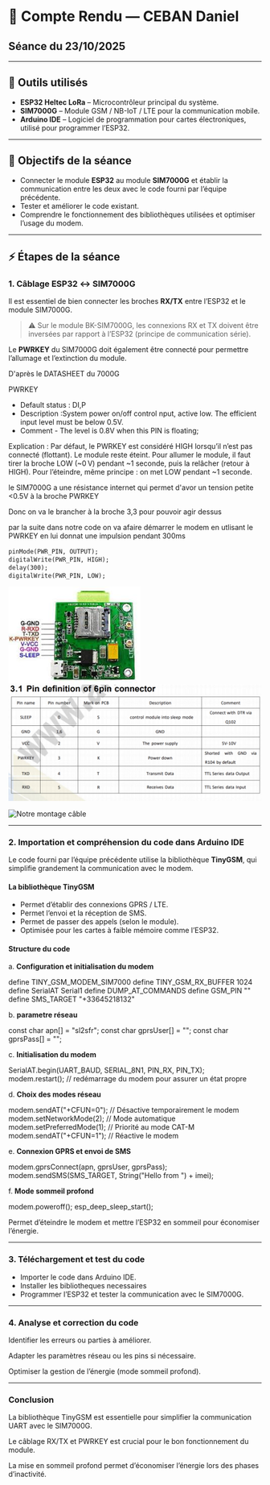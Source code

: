# 📝 Compte Rendu — CEBAN Daniel  
## Séance du 23/10/2025

---

## 🔧 Outils utilisés
- **ESP32 Heltec LoRa** – Microcontrôleur principal du système.  
- **SIM7000G** – Module GSM / NB-IoT / LTE pour la communication mobile.  
- **Arduino IDE** – Logiciel de programmation pour cartes électroniques, utilisé pour programmer l’ESP32.

---

## 🎯 Objectifs de la séance
- Connecter le module **ESP32** au module **SIM7000G** et établir la communication entre les deux avec le code fourni par l’équipe précédente.  
- Tester et améliorer le code existant.  
- Comprendre le fonctionnement des bibliothèques utilisées et optimiser l’usage du modem.

---

## ⚡ Étapes de la séance

### 1. Câblage ESP32 ↔ SIM7000G
Il est essentiel de bien connecter les broches **RX/TX** entre l’ESP32 et le module SIM7000G.  
> ⚠️ Sur le module BK-SIM7000G, les connexions RX et TX doivent être inversées par rapport à l’ESP32 (principe de communication série).  

Le **PWRKEY** du SIM7000G doit également être connecté pour permettre l’allumage et l’extinction du module.

D'après le DATASHEET du 7000G

PWRKEY 
- Default status : DI,P
- Description :System power on/off control nput, active low. The efficient input level must be below 0.5V.
- Comment - The level is 0.8V when this PIN is floating; 



Explication : 
Par défaut, le PWRKEY est considéré HIGH lorsqu’il n’est pas connecté (flottant). Le module reste éteint.
Pour allumer le module, il faut tirer la broche LOW (~0 V) pendant ~1 seconde, puis la relâcher (retour à HIGH).
Pour l’éteindre, même principe : on met LOW pendant ~1 seconde.

le SIM7000G a une résistance internet qui permet d'avor un tension petite <0.5V à la broche PWRKEY

Donc on va le brancher à la broche 3,3 pour pouvoir agir dessus

par la suite dans notre code on va afaire démarrer le modem en utlisant le PWRKEY en lui donnat une impulsion pendant 300ms

```
pinMode(PWR_PIN, OUTPUT);
digitalWrite(PWR_PIN, HIGH);
delay(300);
digitalWrite(PWR_PIN, LOW);
```


![ESP32 pins layout](../Images/SIM7000pins.jpeg)  
![SIM7000G pins explication](../Images/SIM7000G_pins_Explication.png)

![Notre montage câble](../Images/SIM7000_ESP32_cable.heic)


---

### 2. Importation et compréhension du code dans Arduino IDE
Le code fourni par l’équipe précédente utilise la bibliothèque **TinyGSM**, qui simplifie grandement la communication avec le modem.  

#### La bibliothèque TinyGSM
- Permet d’établir des connexions GPRS / LTE.  
- Permet l’envoi et la réception de SMS.  
- Permet de passer des appels (selon le module).  
- Optimisée pour les cartes à faible mémoire comme l’ESP32.  

#### Structure du code
a. **Configuration et initialisation du modem**

define TINY_GSM_MODEM_SIM7000
define TINY_GSM_RX_BUFFER 1024
define SerialAT Serial1
define DUMP_AT_COMMANDS
define GSM_PIN ""
define SMS_TARGET "+33645218132"

b. **parametre réseau** 

const char apn[] = "sl2sfr";
const char gprsUser[] = "";
const char gprsPass[] = "";

c. **Initialisation du modem**

SerialAT.begin(UART_BAUD, SERIAL_8N1, PIN_RX, PIN_TX);
modem.restart(); // redémarrage du modem pour assurer un état propre

d. **Choix des modes réseau** 

modem.sendAT("+CFUN=0");      // Désactive temporairement le modem
modem.setNetworkMode(2);      // Mode automatique
modem.setPreferredMode(1);    // Priorité au mode CAT-M
modem.sendAT("+CFUN=1");      // Réactive le modem

e. **Connexion GPRS et envoi de SMS**

modem.gprsConnect(apn, gprsUser, gprsPass);
modem.sendSMS(SMS_TARGET, String("Hello from ") + imei);

f. **Mode sommeil profond**

modem.poweroff();
esp_deep_sleep_start();

Permet d’éteindre le modem et mettre l’ESP32 en sommeil pour économiser l’énergie.

---

### 3. Téléchargement et test du code

- Importer le code dans Arduino IDE.
- Installer les bibliotheques necessaires
- Programmer l’ESP32 et tester la communication avec le SIM7000G.

---

### 4. Analyse et correction du code

Identifier les erreurs ou parties à améliorer.

Adapter les paramètres réseau ou les pins si nécessaire.

Optimiser la gestion de l’énergie (mode sommeil profond).


---

### Conclusion

La bibliothèque TinyGSM est essentielle pour simplifier la communication UART avec le SIM7000G.

Le câblage RX/TX et PWRKEY est crucial pour le bon fonctionnement du module.

La mise en sommeil profond permet d’économiser l’énergie lors des phases d’inactivité.